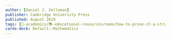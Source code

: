 ```yaml
---
author: [Daniel J. Velleman]
publisher: Cambridge University Press
published: August 2019
tags: [🔴-academics/📚-educational-resources/name/how-to-prove-it-a-structured-approach-3rd-edition, study-note] 
cards-deck: Default::Mathematics
---
```

